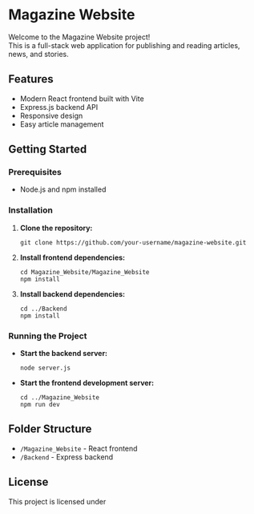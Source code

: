 # Magazine Website

Welcome to the Magazine Website project!  
This is a full-stack web application for publishing and reading articles, news, and stories.

## Features

- Modern React frontend built with Vite
- Express.js backend API
- Responsive design
- Easy article management

## Getting Started

### Prerequisites

- Node.js and npm installed

### Installation

1. **Clone the repository:**
   ```
   git clone https://github.com/your-username/magazine-website.git
   ```

2. **Install frontend dependencies:**
   ```
   cd Magazine_Website/Magazine_Website
   npm install
   ```

3. **Install backend dependencies:**
   ```
   cd ../Backend
   npm install
   ```

### Running the Project

- **Start the backend server:**
  ```
  node server.js
  ```
- **Start the frontend development server:**
  ```
  cd ../Magazine_Website
  npm run dev
  ```

## Folder Structure

- `/Magazine_Website` - React frontend
- `/Backend` - Express backend

## License

This project is licensed under
